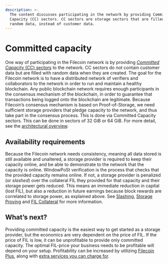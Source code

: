 ```yaml
---
description: >-
  The content discusses participating in the network by providing Committed
  Capacity (CC) sectors. CC sectors are storage sectors that are filled with
  random data, instead of customer data.
---
```


# Committed capacity

One way of participating in the Filecoin network is by providing [_Committed Capacity_ (CC) sectors](https://docs.filecoin.io/reference/general/glossary/#capacity-commitment) to the network. CC sectors do not contain customer data but are filled with random data when they are created. The goal for the Filecoin network is to have a distributed network of verifiers and collaborators to the network in order to run and maintain a healthy blockchain. Any public blockchain network requires enough participants in the consensus mechanism of the blockchain, in order to guarantee that transactions being logged onto the blockchain are legitimate. Because Filecoin’s consensus mechanism is based on Proof-of-Storage, we need sufficient storage providers that pledge capacity to the network, and thus take part in the consensus process. This is done via Committed Capacity sectors. This can be done in sectors of 32 GiB or 64 GiB. For more detail, see the [architectural overview](https://docs.filecoin.io/storage-provider/architecture/lotus-components/).

## Availability requirements

Because the Filecoin network needs consistency, meaning all data stored is still available and unaltered, a storage provider is required to keep their capacity online, and be able to demonstrate to the network that the capacity is online. WindowPoSt verification is the process that checks that the provided capacity remains online. If not, a storage provider is penalized (or _slashed_) over the collateral FIL they provided for that capacity and their storage power gets reduced. This means an immediate reduction in capital (lost FIL), but also a reduction in future earnings because block rewards are correlated to storage power, as explained above. See [Slashing](https://docs.filecoin.io/storage-provider/filecoin-economics/slashing/), [Storage Proving](https://docs.filecoin.io/storage-provider/filecoin-economics/storage-proving/) and [FIL Collateral](https://docs.filecoin.io/storage-provider/filecoin-economics/fil-collateral/) for more information.

## What’s next?

Providing committed capacity is the easiest way to get started as a storage provider, but the economics are very dependent on the price of FIL. If the price of FIL is low, it can be unprofitable to provide only committed capacity. The optimal FIL-price your business needs to be profitable will depend on your setup. Profitability can be increased by utilizing [Filecoin Plus](https://docs.filecoin.io/storage-provider/filecoin-deals/verified-deals/), along with [extra services you can charge for](https://docs.filecoin.io/storage-provider/filecoin-deals/auxiliary-services/).
